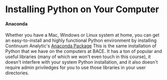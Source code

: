 # Installing Python on Your Computer

#### Anaconda

Whether you have a Mac, Windows or Linux system at home, you can get an easy-to-install and highly functional Python environment by installing Continuum Analytic's [Anaconda Package](https://store.continuum.io/cshop/anaconda/)
This is the same installation of Python that we have on the computers at BACE.  It has a ton of popular and useful libraries (many of which we won't even touch in this course), it doesn't interfere with your system Python installation, and it also doesn't require admin priviledges for you to use those libraries in your user directories.

